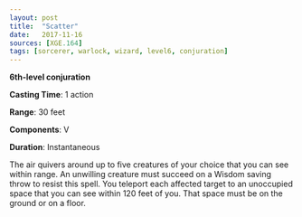 ```yaml
---
layout: post
title:  "Scatter"
date:   2017-11-16
sources: [XGE.164]
tags: [sorcerer, warlock, wizard, level6, conjuration]
---
```


**6th-level conjuration**

**Casting Time**: 1 action

**Range**: 30 feet

**Components**: V

**Duration**: Instantaneous

The air quivers around up to five creatures of your choice that you can see within range. An unwilling creature must succeed on a Wisdom saving throw to resist this spell. You teleport each affected target to an unoccupied space that you can see within 120 feet of you. That space must be on the ground or on a floor. 

